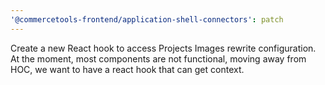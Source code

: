 ```yaml
---
'@commercetools-frontend/application-shell-connectors': patch
---
```


Create a new React hook to access Projects Images rewrite configuration. At the moment, most components are not functional, moving away from HOC, we want to have a react hook that can get context.
